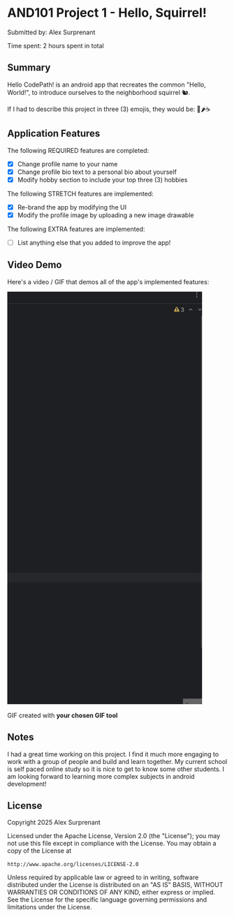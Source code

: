 <!-- (This is a comment) INSTRUCTIONS: Go through this page and fill out any **bolded** entries with their correct values.-->

# AND101 Project 1 - Hello, Squirrel!

Submitted by: Alex Surprenant

Time spent: 2 hours spent in total

## Summary

Hello CodePath! is an android app that recreates the common "Hello, World!", to introduce ourselves to the neighborhood squirrel 🐿.  

If I had to describe this project in three (3) emojis, they would be: 🎃🌶️☕

## Application Features

<!-- (This is a comment) Please be sure to change the [ ] to [x] for any features you completed.  If a feature is not checked [x], you might miss the points for that item! -->

The following REQUIRED features are completed:

- [X] Change profile name to your name
- [X] Change profile bio text to a personal bio about yourself
- [X] Modify hobby section to include your top three (3) hobbies

The following STRETCH features are implemented:

- [X] Re-brand the app by modifying the UI
- [X] Modify the profile image by uploading a new image drawable

The following EXTRA features are implemented:

- [ ] List anything else that you added to improve the app!

## Video Demo

Here's a video / GIF that demos all of the app's implemented features:

![me](https://github.com/Soup098/code_path_project_one/blob/main/project_one.gif)

GIF created with **your chosen GIF tool**

<!-- Recommended tools:
- [Kap](https://getkap.co/) for macOS
- [ScreenToGif](https://www.screentogif.com/) for Windows
- [peek](https://github.com/phw/peek) for Linux. -->

## Notes

I had a great time working on this project. I find it much more engaging to work with a group of people and build and learn together. 
My current school is self paced online study so it is nice to get to know some other students. I am looking forward to learning more complex subjects in android development!


## License

Copyright 2025 Alex Surprenant

Licensed under the Apache License, Version 2.0 (the "License");
you may not use this file except in compliance with the License.
You may obtain a copy of the License at

    http://www.apache.org/licenses/LICENSE-2.0

Unless required by applicable law or agreed to in writing, software
distributed under the License is distributed on an "AS IS" BASIS,
WITHOUT WARRANTIES OR CONDITIONS OF ANY KIND, either express or implied.
See the License for the specific language governing permissions and
limitations under the License.
